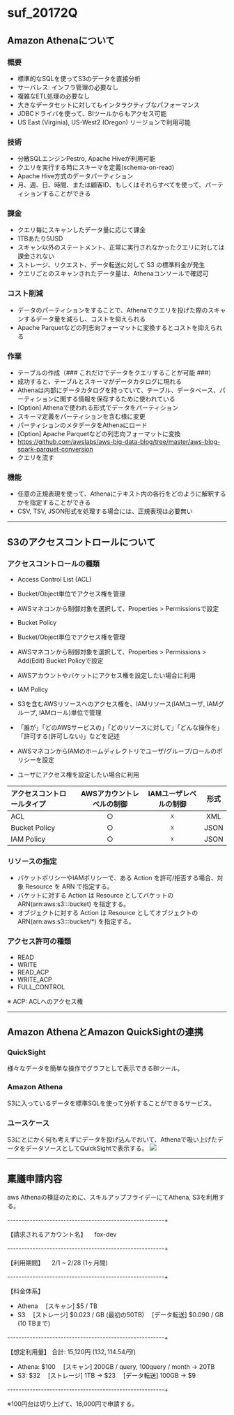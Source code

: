 # suf_20172Q

## Amazon Athenaについて

### 概要
- 標準的なSQLを使ってS3のデータを直接分析
- サーバレス: インフラ管理の必要なし
- 複雑なETL処理の必要なし
- 大きなデータセットに対してもインタラクティブなパフォーマンス
- JDBCドライバを使って、BIツールからもアクセス可能
- US East (Virginia), US-West2 (Oregon) リージョンで利用可能

### 技術
- 分散SQLエンジンPestro, Apache Hiveが利用可能
- クエリを実行する時にスキーマを定義(schema-on-read)
- Apache Hive方式のデータパーティション
 - 月、週、日、時間、または顧客ID、もしくはそれらすべてを使って、パーティションすることができる

### 課金
- クエリ毎にスキャンしたデータ量に応じて課金
 - 1TBあたり5USD
- スキャン以外のステートメント、正常に実行されなかったクエリに対しては課金されない
- ストレージ、リクエスト、データ転送に対して S3 の標準料金が発生
- クエリごとのスキャンされたデータ量は、Athenaコンソールで確認可

### コスト削減
- データのパーティションをすることで、Athenaでクエリを投げた際のスキャンするデータ量を減らし、コストを抑えられる
- Apache Parquetなどの列志向フォーマットに変換するとコストを抑えられる

### 作業
- テーブルの作成（### これだけでデータをクエリすることが可能 ###）
 - 成功すると、テーブルとスキーマがデータカタログに現れる
 - Athenaは内部にデータカタログを持っていて、テーブル、データベース、パーティションに関する情報を保存するために使われている
- [Option] Athenaで使われる形式でデータをパーティション
 - スキーマ定義をパーティションを含む様に変更
 - パーティションのメタデータをAthenaにロード
- [Option] Apache Parquetなどの列志向フォーマットに変換
 - https://github.com/awslabs/aws-big-data-blog/tree/master/aws-blog-spark-parquet-conversion
- クエリを流す

### 機能
- 任意の正規表現を使って、Athenaにテキスト内の各行をどのように解釈するかを指定することができる
- CSV, TSV, JSON形式を処理する場合には、正規表現は必要無い

---

## S3のアクセスコントロールについて

### アクセスコントロールの種類

- Access Control List (ACL)
 - Bucket/Object単位でアクセス権を管理
 - AWSマネコンから制御対象を選択して、Properties > Permissionsで設定

- Bucket Policy
 - Bucket/Object単位でアクセス権を管理
 - AWSマネコンから制御対象を選択して、Properties > Permissions > Add(Edit) Bucket Policyで設定
 - AWSアカウントやバケットにアクセス権を設定したい場合に利用

- IAM Policy
 - S3を含むAWSリソースへのアクセス権を、IAMリソース(IAMユーザ, IAMグループ, IAMロール)単位で管理
 - 「誰が」「どのAWSサービスの」「どのリソースに対して」「どんな操作を」「許可する(許可しない)」などを記述
 - AWSマネコンからIAMのホームディレクトリでユーザ/グループ/ロールのポリシーを設定
 - ユーザにアクセス権を設定したい場合に利用

|アクセスコントロールタイプ|AWSアカウントレベルの制御|IAMユーザレベルの制御|形式|
|:--|:--:|:--:|:--:|
|ACL|○|☓|XML|
|Bucket Policy|○|☓|JSON|
|IAM Policy|○|☓|JSON|

### リソースの指定

- バケットポリシーやIAMポリシーで、ある Action を許可/拒否する場合、対象 Resource を ARN で指定する。
- バケットに対する Action は Resource としてバケットの ARN(arn:aws:s3:::bucket) を指定する。 
- オブジェクトに対する Action は Resource としてオブジェクトの ARN(arn:aws:s3:::bucket/*) を指定する。

### アクセス許可の種類

- READ
- WRITE
- READ_ACP
- WRITE_ACP
- FULL_CONTROL

※ ACP: ACLへのアクセス権

---

## Amazon AthenaとAmazon QuickSightの連携

### QuickSight

様々なデータを簡単な操作でグラフとして表示できるBIツール。


### Amazon Athena

S3に入っているデータを標準SQLを使って分析することができるサービス。

### ユースケース
S3にとにかく何も考えずにデータを投げ込んでおいて、Athenaで吸い上げたデータをデータソースとしてQuickSightで表示する。
<img src="https://github.com/czsuganuma-koji/suf_20172Q/blob/master/athena_quicksight_usecase.jpg">

---

## 稟議申請内容

aws Athenaの検証のために、スキルアップフライデーにてAthena, S3を利用する。

--------------------------------------------------------+

【請求されるアカウント名】
　fox-dev

--------------------------------------------------------+

【利用期間】
　2/1 ~ 2/28 (1ヶ月間)

--------------------------------------------------------+

【料金体系】
- Athena
　[スキャン] $5 / TB
- S3
　[ストレージ] $0.023 / GB (最初の50TB)
　[データ転送] $0.090 / GB (10 TBまで)

--------------------------------------------------------+

【想定利用量】
合計: 15,120円 ($132, 114.54円/$)
- Athena: $100
　[スキャン] 200GB / query, 100query / month -> 20TB
- S3:  $32
　[ストレージ] 1TB -> $23
　[データ転送] 100GB -> $9

--------------------------------------------------------+

※100円台は切り上げて、16,000円で申請する。
